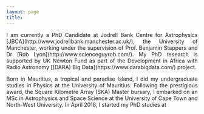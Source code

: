 ```yaml
---
layout: page
title: 
---
```


<p style='text-align: justify;'> 
I am currently a PhD Candidate at Jodrell Bank Centre for Astrophysics [JBCA](http://www.jodrellbank.manchester.ac.uk/), the University of Manchester, working under the supervision of Prof. Benjamin Stappers and Dr [Rob Lyon](http://www.scienceguyrob.com/). My PhD research is supported by UK Newton Fund as part of the Development in Africa with Radio Astronomy [(DARA) Big Data](https://www.darabigdata.com/) project.
</p>

<p style='text-align: justify;'> 
Born in Mauritius, a tropical and paradise Island, I did my undergraduate studies in Physics at the University of Mauritius. Following the prestigious award, the Square Kilometre Array (SKA) Master bursary, I embarked on an MSc in Astrophysics and Space Science at the University of Cape Town and North-West University. In April 2018, I started my PhD studies at  
</p>


